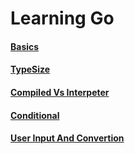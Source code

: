 # Learning Go

#### [Basics](./Basics/basic.md)

#### [TypeSize](./typeSize/typesize.md)

#### [Compiled Vs Interpeter](./Basics/Compiled/Interpeter.md)

#### [Conditional](./Conditional/conditions.md)

#### [User Input And Convertion](./User-Input/docs.md)


